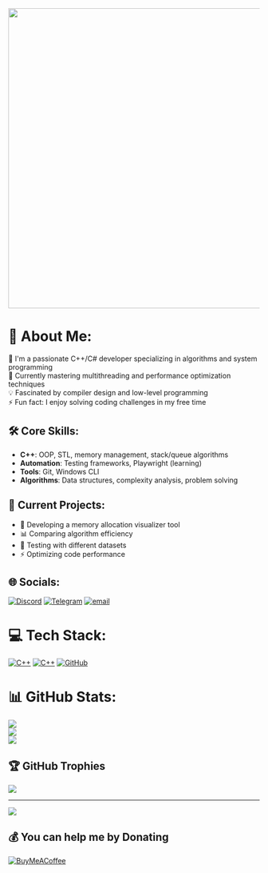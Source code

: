 <img src="https://media1.giphy.com/media/v1.Y2lkPTc5MGI3NjExcmUxY3F0M2sycTZ1eGJhNG5iMXNqcjZzMXMyb2lxNjA5am10bGliZCZlcD12MV9pbnRlcm5hbF9naWZfYnlfaWQmY3Q9Zw/YYW0hHizzIOrlhimPG/giphy.gif" width="600px">

# 💫 About Me:
🔭 I'm a passionate C++/C# developer specializing in algorithms and system programming<br>🌱 Currently mastering multithreading and performance optimization techniques<br>💡 Fascinated by compiler design and low-level programming<br>⚡ Fun fact: I enjoy solving coding challenges in my free time

## 🛠 Core Skills:
- **C++**: OOP, STL, memory management, stack/queue algorithms  
- **Automation**: Testing frameworks, Playwright (learning)  
- **Tools**: Git, Windows CLI  
- **Algorithms**: Data structures, complexity analysis, problem solving

## 🔭 Current Projects:
- 📐 Developing a memory allocation visualizer tool
- 📊 Comparing algorithm efficiency  
- 🧪 Testing with different datasets  
- ⚡ Optimizing code performance

## 🌐 Socials:
[![Discord](https://img.shields.io/badge/Discord-%237289DA.svg?logo=discord&logoColor=white)](https://discord.gg/wintabb) 
[![Telegram](https://img.shields.io/badge/Telegram-2CA5E0.svg?logo=telegram&logoColor=white)](https://t.me/wintabb)
[![email](https://img.shields.io/badge/Email-D14836?logo=gmail&logoColor=white)](mailto:4)

# 💻 Tech Stack:

[![C++](https://img.shields.io/badge/C++-9e4c65?style=for-the-badge&logo=cplusplus&logoColor=)](https://github.com/1wintab/ParseTreeExplorer)
[![C++](https://img.shields.io/badge/C%23-yellow?style=for-the-badge&logo=cplusplus&logoColor=)](https://github.com/1wintab/ParseTreeExplorer)
[![GitHub](https://img.shields.io/badge/GitHub-blue?style=for-the-badge&logo=github)](https://github.com/1wintab/ParseTreeExplorer)

# 📊 GitHub Stats:
![](https://github-readme-stats.vercel.app/api?username=1wintab&theme=dark&hide_border=false&include_all_commits=true&count_private=true)<br/>
![](https://nirzak-streak-stats.vercel.app/?user=1wintab&theme=dark&hide_border=false)<br/>
![](https://github-readme-stats.vercel.app/api/top-langs/?username=1wintab&theme=dark&hide_border=false&include_all_commits=true&count_private=true&layout=compact)

## 🏆 GitHub Trophies
![](https://github-profile-trophy.vercel.app/?username=1wintab&theme=radical&no-frame=false&no-bg=true&margin-w=4)


---
[![](https://visitcount.itsvg.in/api?id=1wintab&icon=0&color=0)](https://visitcount.itsvg.in)

## 💰 You can help me by Donating
[![BuyMeACoffee](https://img.shields.io/badge/Buy%20Me%20a%20Coffee-ffdd00?style=for-the-badge&logo=buy-me-a-coffee&logoColor=black)](https://buymeacoffee.com//) 
